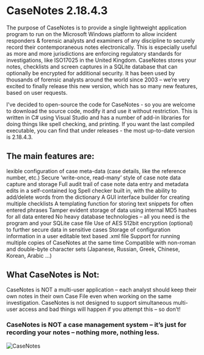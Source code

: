 # CaseNotes 2.18.4.3
The purpose of CaseNotes is to provide a single lightweight application program to run on the Microsoft Windows platform to allow incident responders & forensic analysts and examiners of any discipline to securely record their contemporaneous notes electronically.
This is especially useful as more and more jurisdictions are enforcing regulatory standards for investigations, like ISO17025 in the United Kingdom.
CaseNotes stores your notes, checklists and screen captures in a SQLite database that can optionally be encrypted for additional security. 
It has been used by thousands of forensic analysts around the world since 2003 – we’re very excited to finally release this new version, which has so many new features, based on user requests.

I've decided to open-source the code for CaseNotes - so you are welcome to download the source code, modify it and use it without restriction.
This is written in C# using Visual Studio and has a number of add-in libraries for doing things like spell checking, and printing.
If you want the last compiled executable, you can find that under releases - the most up-to-date version is 2.18.4.3.

## The main features are:
lexible configuration of case meta-data (case details, like the reference number, etc.)
Secure ‘write-once, read-many’ style of case note data capture and storage
Full audit trail of case note data entry and metadata edits in a self-contained log
Spell checker built in, with the ability to add/delete words from the dictionary
A GUI interface builder for creating multiple checklists
A templating function for storing text snippets for often entered phrases
Tamper evident storage of data using internal MD5 hashes for all data entered
No heavy database technologies – all you need is the program and your SQLite case file
Use of AES 512bit encryption (optional) to further secure data in sensitive cases
Storage of configuration information in a user editable text based .xml file
Support for running multiple copies of CaseNotes at the same time
Compatible with non-roman and double-byte character sets (Japanese, Russian, Greek, Chinese, Korean, Arabic …)

## What CaseNotes is Not:
CaseNotes is NOT a multi-user application – each analyst should keep their own notes in their own Case File even when working on the same investigation. CaseNotes is not designed to support simultaneous multi-user access and bad things will happen if you attempt this – so don’t!

### CaseNotes is NOT a case management system – it’s just for recording your notes – nothing more, nothing less.

![ CaseNotes ](https://first-response.co.uk/wp-content/uploads/2023/02/Version-2023.jpg)
